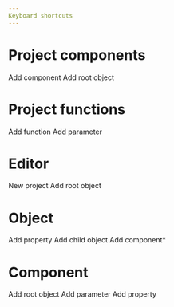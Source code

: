 ```yaml
---
Keyboard shortcuts
---
```


# Project components
Add component
Add root object

# Project functions
Add function
Add parameter

# Editor
New project
Add root object

# Object
Add property
Add child object
Add component*

# Component
Add root object
Add parameter
Add property